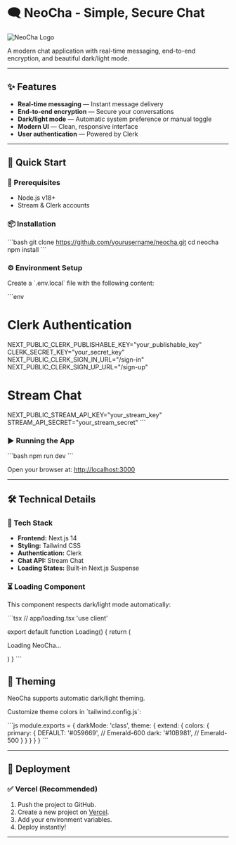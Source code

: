 # 🗨️ NeoCha - Simple, Secure Chat

![NeoCha Logo](public/logo.png)

A modern chat application with real-time messaging, end-to-end encryption, and beautiful dark/light mode.

---

## ✨ Features

- **Real-time messaging** — Instant message delivery
- **End-to-end encryption** — Secure your conversations
- **Dark/light mode** — Automatic system preference or manual toggle
- **Modern UI** — Clean, responsive interface
- **User authentication** — Powered by Clerk

---

## 🚀 Quick Start

### 🔧 Prerequisites

- Node.js v18+
- Stream & Clerk accounts

### 📦 Installation

\`\`\`bash
git clone https://github.com/yourusername/neocha.git
cd neocha
npm install
\`\`\`

### ⚙️ Environment Setup

Create a \`.env.local\` file with the following content:

\`\`\`env
# Clerk Authentication
NEXT_PUBLIC_CLERK_PUBLISHABLE_KEY="your_publishable_key"
CLERK_SECRET_KEY="your_secret_key"
NEXT_PUBLIC_CLERK_SIGN_IN_URL="/sign-in"
NEXT_PUBLIC_CLERK_SIGN_UP_URL="/sign-up"

# Stream Chat
NEXT_PUBLIC_STREAM_API_KEY="your_stream_key"
STREAM_API_SECRET="your_stream_secret"
\`\`\`

### ▶️ Running the App

\`\`\`bash
npm run dev
\`\`\`

Open your browser at: [http://localhost:3000](http://localhost:3000)

---

## 🛠 Technical Details

### 🧱 Tech Stack

- **Frontend:** Next.js 14
- **Styling:** Tailwind CSS
- **Authentication:** Clerk
- **Chat API:** Stream Chat
- **Loading States:** Built-in Next.js Suspense

### ⏳ Loading Component

This component respects dark/light mode automatically:

\`\`\`tsx
// app/loading.tsx
'use client'

export default function Loading() {
  return (
    <div className="fixed inset-0 flex items-center justify-center bg-white/80 dark:bg-gray-900/80 backdrop-blur-sm z-50">
      <div className="flex flex-col items-center gap-4">
        <div className="h-12 w-12 border-4 border-emerald-600 dark:border-emerald-500 border-t-transparent rounded-full animate-spin"></div>
        <p className="text-lg font-medium text-gray-700 dark:text-gray-300">
          Loading NeoCha...
        </p>
      </div>
    </div>
  )
}
\`\`\`


## 🌈 Theming

NeoCha supports automatic dark/light theming.

Customize theme colors in \`tailwind.config.js\`:

\`\`\`js
module.exports = {
  darkMode: 'class',
  theme: {
    extend: {
      colors: {
        primary: {
          DEFAULT: '#059669', // Emerald-600
          dark: '#10B981',    // Emerald-500
        }
      }
    }
  }
}
\`\`\`

---

## 🚀 Deployment

### ✅ Vercel (Recommended)

1. Push the project to GitHub.
2. Create a new project on [Vercel](https://vercel.com).
3. Add your environment variables.
4. Deploy instantly!

---
